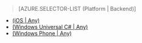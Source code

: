 > [AZURE.SELECTOR-LIST (Platform | Backend)]
- [(iOS | Any)](/ja-jp/documentation/articles/mobile-services-ios-handling-conflicts-offline-data)
- [(Windows Universal C# | Any)](/ja-jp/documentation/articles/mobile-services-windows-store-dotnet-handling-conflicts-offline-data)
- [(Windows Phone | Any)](/ja-jp/documentation/articles/mobile-services-windows-phone-handling-conflicts-offline-data)


<!--HONumber=42-->
